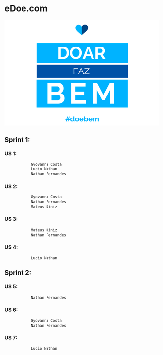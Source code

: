 #  eDoe.com

<style>
img {display: flexbox; margin: auto}
</style>

<img src="doar.png" alt="doacao"></img>

## 		Sprint 1:
###			US 1:
				Gyovanna Costa
				Lucio Nathan
				Nathan Fernandes
				
###			US 2:
				Gyovanna Costa
				Nathan Fernandes
				Mateus Diniz

###			US 3:
				Mateus Diniz
				Nathan Fernandes
###			US 4:
				Lucio Nathan
				
##		Sprint 2:

###			US 5:
				Nathan Fernandes
###			US 6:
				Gyovanna Costa
				Nathan Fernandes
###			US 7:
				Lucio Nathan
